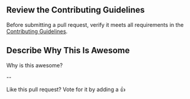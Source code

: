 ## Review the Contributing Guidelines

Before submitting a pull request, verify it meets all requirements in the [Contributing Guidelines](https://github.com/deta/awesome-deta/blob/master/CONTRIBUTING.md).

## Describe Why This Is Awesome

Why is this awesome?

--

Like this pull request?  Vote for it by adding a :+1:
